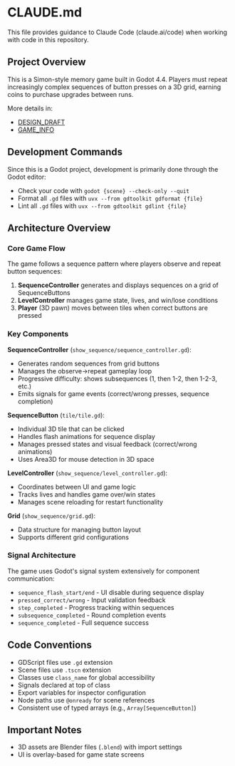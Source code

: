 # CLAUDE.md

This file provides guidance to Claude Code (claude.ai/code) when working with code in this repository.

## Project Overview

This is a Simon-style memory game built in Godot 4.4. Players must repeat increasingly complex sequences of button presses on a 3D grid, earning coins to purchase upgrades between runs.

More details in:

- [DESIGN_DRAFT](docs/DESIGN_DRAFT.md)
- [GAME_INFO](docs/GAME_INFO.md)

## Development Commands

Since this is a Godot project, development is primarily done through the Godot editor:

- Check your code with `godot {scene} --check-only --quit`
- Format all `.gd` files with `uvx --from gdtoolkit gdformat {file}`
- Lint all `.gd` files with `uvx --from gdtoolkit gdlint {file}`

## Architecture Overview

### Core Game Flow

The game follows a sequence pattern where players observe and repeat button sequences:

1. **SequenceController** generates and displays sequences on a grid of SequenceButtons
2. **LevelController** manages game state, lives, and win/lose conditions
3. **Player** (3D pawn) moves between tiles when correct buttons are pressed

### Key Components

**SequenceController** (`show_sequence/sequence_controller.gd`):

- Generates random sequences from grid buttons
- Manages the observe→repeat gameplay loop
- Progressive difficulty: shows subsequences (1, then 1-2, then 1-2-3, etc.)
- Emits signals for game events (correct/wrong presses, sequence completion)

**SequenceButton** (`tile/tile.gd`):

- Individual 3D tile that can be clicked
- Handles flash animations for sequence display
- Manages pressed states and visual feedback (correct/wrong animations)
- Uses Area3D for mouse detection in 3D space

**LevelController** (`show_sequence/level_controller.gd`):

- Coordinates between UI and game logic
- Tracks lives and handles game over/win states
- Manages scene reloading for restart functionality

**Grid** (`show_sequence/grid.gd`):

- Data structure for managing button layout
- Supports different grid configurations

### Signal Architecture

The game uses Godot's signal system extensively for component communication:

- `sequence_flash_start/end` - UI disable during sequence display
- `pressed_correct/wrong` - Input validation feedback
- `step_completed` - Progress tracking within sequences
- `subsequence_completed` - Round completion events
- `sequence_completed` - Full sequence success

## Code Conventions

- GDScript files use `.gd` extension
- Scene files use `.tscn` extension
- Classes use `class_name` for global accessibility
- Signals declared at top of class
- Export variables for inspector configuration
- Node paths use `@onready` for scene references
- Consistent use of typed arrays (e.g., `Array[SequenceButton]`)

## Important Notes

- 3D assets are Blender files (`.blend`) with import settings
- UI is overlay-based for game state screens
